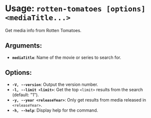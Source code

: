 # Usage: `rotten-tomatoes [options] <mediaTitle...>`

Get media info from Rotten Tomatoes.

## Arguments:
- **`mediaTitle`**: Name of the movie or series to search for.

## Options:
- **`-V, --version`**: Output the version number.
- **`-l, --limit <limit>`**: Get the top `<limit>` results from the search (default: "1").
- **`-y, --year <releaseYear>`**: Only get results from media released in `<releaseYear>`.
- **`-h, --help`**: Display help for the command.
